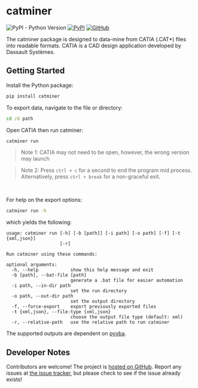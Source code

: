# catminer
![PyPI - Python Version](https://img.shields.io/pypi/pyversions/catminer)
[![PyPI](https://img.shields.io/pypi/v/catminer)](https://pypi.org/project/catminer/)
[![GitHub](https://img.shields.io/github/license/WWU-CAD-Autograder/catminer)](https://github.com/WWU-CAD-Autograder/catminer)

The catminer package is designed to data-mine from CATIA (.CAT*) files into readable formats. CATIA is a CAD design 
application developed by Dassault Systèmes.

## Getting Started
Install the Python package:
```cmd
pip install catminer
```

To export data, navigate to the file or directory:
```cmd
cd /d path
```
Open CATIA then run catminer:
```cmd
catminer run
```
> Note 1: CATIA may not need to be open, however, the wrong version may launch

> Note 2: Press `ctrl + c` for a second to end the program mid process. Alternatively, press `ctrl + break` for a 
> non-graceful exit.

<br>

For help on the export options:
```cmd
catminer run -h
```
which yields the following:
```
usage: catminer run [-h] [-b [path]] [-i path] [-o path] [-f] [-t {xml,json}]
                    [-r]

Run catminer using these commands:

optional arguments:
  -h, --help            show this help message and exit
  -b [path], --bat-file [path]
                        generate a .bat file for easier automation
  -i path, --in-dir path
                        set the run directory
  -o path, --out-dir path
                        set the output directory
  -f, --force-export    export previously exported files
  -t {xml,json}, --file-type {xml,json}
                        choose the output file type (default: xml)
  -r, --relative-path   use the relative path to run catminer
```

The supported outputs are dependent on [pyvba](https://pypi.org/project/pyvba/).

## Developer Notes
Contributors are welcome! The project is [hosted on GitHub](https://github.com/WWU-CAD-Autograder/catminer). Report 
any issues at [the issue tracker](https://github.com/WWU-CAD-Autograder/catminer/issues), but please check to see if 
the issue already exists!
